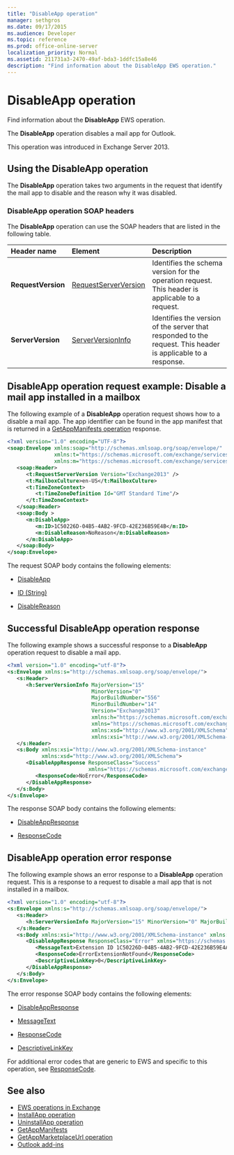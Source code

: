 ```yaml
---
title: "DisableApp operation"
manager: sethgros
ms.date: 09/17/2015
ms.audience: Developer
ms.topic: reference
ms.prod: office-online-server
localization_priority: Normal
ms.assetid: 211731a3-2470-49af-bda3-1ddfc15a8e46
description: "Find information about the DisableApp EWS operation."
---
```


# DisableApp operation

Find information about the **DisableApp** EWS operation. 
  
The **DisableApp** operation disables a mail app for Outlook. 
  
This operation was introduced in Exchange Server 2013.
  
## Using the DisableApp operation

The **DisableApp** operation takes two arguments in the request that identify the mail app to disable and the reason why it was disabled. 
  
### DisableApp operation SOAP headers

The **DisableApp** operation can use the SOAP headers that are listed in the following table. 
  
|**Header name**|**Element**|**Description**|
|:-----|:-----|:-----|
|**RequestVersion** <br/> |[RequestServerVersion](requestserverversion.md) <br/> |Identifies the schema version for the operation request. This header is applicable to a request.  <br/> |
|**ServerVersion** <br/> |[ServerVersionInfo](serverversioninfo.md) <br/> |Identifies the version of the server that responded to the request. This header is applicable to a response.  <br/> |
   
## DisableApp operation request example: Disable a mail app installed in a mailbox

The following example of a **DisableApp** operation request shows how to a disable a mail app. The app identifier can be found in the app manifest that is returned in a [GetAppManifests operation](getappmanifests-operation.md) response. 
  
```XML
<?xml version="1.0" encoding="UTF-8"?>
<soap:Envelope xmlns:soap="http://schemas.xmlsoap.org/soap/envelope/"
               xmlns:t="https://schemas.microsoft.com/exchange/services/2006/types"
               xmlns:m="https://schemas.microsoft.com/exchange/services/2006/messages">
   <soap:Header>
      <t:RequestServerVersion Version="Exchange2013" />
      <t:MailboxCulture>en-US</t:MailboxCulture>
      <t:TimeZoneContext>
         <t:TimeZoneDefinition Id="GMT Standard Time"/>
      </t:TimeZoneContext>
   </soap:Header>
   <soap:Body >
      <m:DisableApp>
         <m:ID>1C50226D-04B5-4AB2-9FCD-42E236B59E4B</m:ID>
         <m:DisableReason>NoReason</m:DisableReason>
      </m:DisableApp>
   </soap:Body>
</soap:Envelope>
```

The request SOAP body contains the following elements:
  
- [DisableApp](disableapp.md)
    
- [ID (String)](id-string.md)
    
- [DisableReason](disablereason.md)
    
## Successful DisableApp operation response

The following example shows a successful response to a **DisableApp** operation request to disable a mail app. 
  
```XML
<?xml version="1.0" encoding="utf-8"?>
<s:Envelope xmlns:s="http://schemas.xmlsoap.org/soap/envelope/">
   <s:Header>
      <h:ServerVersionInfo MajorVersion="15" 
                           MinorVersion="0" 
                           MajorBuildNumber="556" 
                           MinorBuildNumber="14" 
                           Version="Exchange2013" 
                           xmlns:h="https://schemas.microsoft.com/exchange/services/2006/types" 
                           xmlns="https://schemas.microsoft.com/exchange/services/2006/types" 
                           xmlns:xsd="http://www.w3.org/2001/XMLSchema" 
                           xmlns:xsi="http://www.w3.org/2001/XMLSchema-instance"/>
   </s:Header>
   <s:Body xmlns:xsi="http://www.w3.org/2001/XMLSchema-instance" 
           xmlns:xsd="http://www.w3.org/2001/XMLSchema">
      <DisableAppResponse ResponseClass="Success" 
                          xmlns="https://schemas.microsoft.com/exchange/services/2006/messages">
         <ResponseCode>NoError</ResponseCode>
      </DisableAppResponse>
   </s:Body>
</s:Envelope>
```

The response SOAP body contains the following elements:
  
- [DisableAppResponse](disableappresponse.md)
    
- [ResponseCode](responsecode.md)
    
## DisableApp operation error response

The following example shows an error response to a **DisableApp** operation request. This is a response to a request to disable a mail app that is not installed in a mailbox. 
  
```XML
<?xml version="1.0" encoding="utf-8"?>
<s:Envelope xmlns:s="http://schemas.xmlsoap.org/soap/envelope/">
   <s:Header>
      <h:ServerVersionInfo MajorVersion="15" MinorVersion="0" MajorBuildNumber="556" MinorBuildNumber="14" Version="Exchange2013" xmlns:h="https://schemas.microsoft.com/exchange/services/2006/types" xmlns="https://schemas.microsoft.com/exchange/services/2006/types" xmlns:xsd="http://www.w3.org/2001/XMLSchema" xmlns:xsi="http://www.w3.org/2001/XMLSchema-instance"/>
   </s:Header>
   <s:Body xmlns:xsi="http://www.w3.org/2001/XMLSchema-instance" xmlns:xsd="http://www.w3.org/2001/XMLSchema">
      <DisableAppResponse ResponseClass="Error" xmlns="https://schemas.microsoft.com/exchange/services/2006/messages">
         <MessageText>Extension ID 1C50226D-04B5-4AB2-9FCD-42E236B59E4A can't be found.</MessageText>
         <ResponseCode>ErrorExtensionNotFound</ResponseCode>
         <DescriptiveLinkKey>0</DescriptiveLinkKey>
      </DisableAppResponse>
   </s:Body>
</s:Envelope>
```

The error response SOAP body contains the following elements:
  
- [DisableAppResponse](disableappresponse.md)
    
- [MessageText](messagetext.md)
    
- [ResponseCode](responsecode.md)
    
- [DescriptiveLinkKey](descriptivelinkkey.md)
    
For additional error codes that are generic to EWS and specific to this operation, see [ResponseCode](responsecode.md).
  
## See also

- [EWS operations in Exchange](ews-operations-in-exchange.md)   
- [InstallApp operation](installapp-operation.md)   
- [UninstallApp operation](uninstallapp-operation.md)   
- [GetAppManifests](getappmanifests.md)   
- [GetAppMarketplaceUrl operation](getappmarketplaceurl-operation.md)   
- [Outlook add-ins](https://msdn.microsoft.com/library/71e64bc9-e347-4f5d-8948-0a47b5dd93e6%28Office.15%29.aspx)
    

